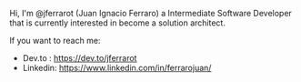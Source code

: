 Hi, I'm @jferrarot (Juan Ignacio Ferraro) a Intermediate Software Developer that is currently interested in become a solution architect.

If you want to reach me:
  - Dev.to : https://dev.to/jferrarot
  - Linkedin: https://www.linkedin.com/in/ferrarojuan/
